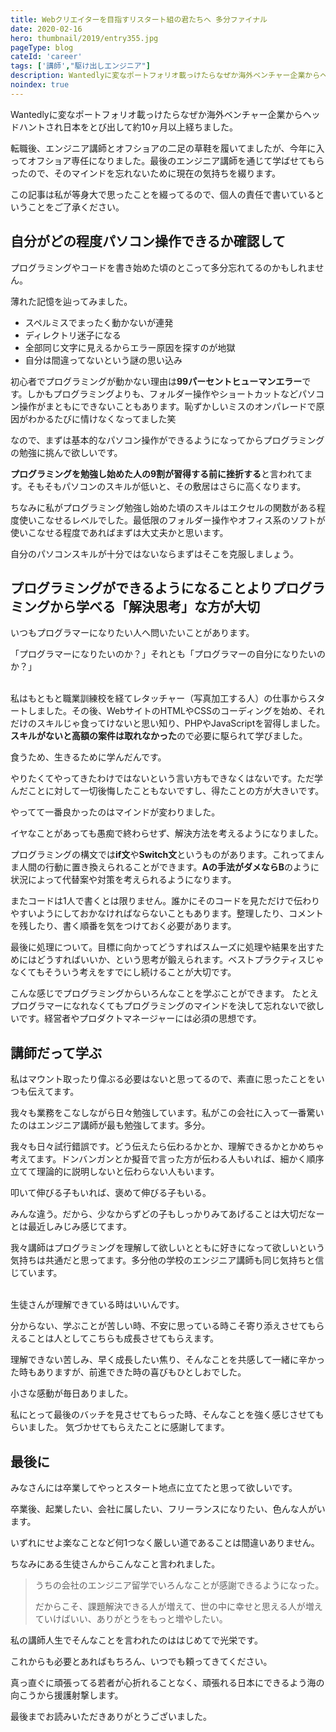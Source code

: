 ```yaml
---
title: Webクリエイターを目指すリスタート組の君たちへ 多分ファイナル
date: 2020-02-16
hero: thumbnail/2019/entry355.jpg
pageType: blog
cateId: 'career'
tags: ['講師',"駆け出しエンジニア"]
description: Wantedlyに変なポートフォリオ載っけたらなぜか海外ベンチャー企業からヘッドハントされ日本をとび出して約10ヶ月以上経ちました。転職後、エンジニア講師とオフショアの二足の草鞋を履いてましたが、今年に入ってオフショア専任になりました。最後のエンジニア講師を通じて学ばせてもらったので、そのマインドを忘れないために現在の気持ちを綴ります。この記事は私が等身大で思ったことを綴ってるので、個人の責任で書いているということをご了承ください。
noindex: true
---
```

Wantedlyに変なポートフォリオ載っけたらなぜか海外ベンチャー企業からヘッドハントされ日本をとび出して約10ヶ月以上経ちました。

転職後、エンジニア講師とオフショアの二足の草鞋を履いてましたが、今年に入ってオフショア専任になりました。最後のエンジニア講師を通じて学ばせてもらったので、そのマインドを忘れないために現在の気持ちを綴ります。

この記事は私が等身大で思ったことを綴ってるので、個人の責任で書いているということをご了承ください。

<prof></prof>

## 自分がどの程度パソコン操作できるか確認して
プログラミングやコードを書き始めた頃のとこって多分忘れてるのかもしれません。

薄れた記憶を辿ってみました。

* スペルミスでまったく動かないが連発
* ディレクトリ迷子になる
* 全部同じ文字に見えるからエラー原因を探すのが地獄
* 自分は間違ってないという謎の思い込み

初心者でプログラミングが動かない理由は**99パーセントヒューマンエラー**です。しかもプログラミングよりも、フォルダー操作やショートカットなどパソコン操作がまともにできないこともあります。恥ずかしいミスのオンパレードで原因がわかるたびに情けなくなってました笑

なので、まずは基本的なパソコン操作ができるようになってからプログラミングの勉強に挑んで欲しいです。

**プログラミングを勉強し始めた人の9割が習得する前に挫折する**と言われてます。そもそもパソコンのスキルが低いと、その敷居はさらに高くなります。

ちなみに私がプログラミング勉強し始めた頃のスキルはエクセルの関数がある程度使いこなせるレベルでした。最低限のフォルダー操作やオフィス系のソフトが使いこなせる程度であればまずは大丈夫かと思います。

自分のパソコンスキルが十分ではないならまずはそこを克服しましょう。

## プログラミングができるようになることよりプログラミングから学べる「解決思考」な方が大切
いつもプログラマーになりたい人へ問いたいことがあります。

「プログラマーになりたいのか？」それとも「プログラマーの自分になりたいのか？」<br><br>



私はもともと職業訓練校を経てレタッチャー（写真加工する人）の仕事からスタートしました。その後、WebサイトのHTMLやCSSのコーディングを始め、それだけのスキルじゃ食ってけないと思い知り、PHPやJavaScriptを習得しました。**スキルがないと高額の案件は取れなかった**ので必要に駆られて学びました。

食うため、生きるために学んだんです。

やりたくてやってきたわけではないという言い方もできなくはないです。ただ学んだことに対して一切後悔したこともないですし、得たことの方が大きいです。

やってて一番良かったのはマインドが変わりました。

イヤなことがあっても愚痴で終わらせず、解決方法を考えるようになりました。

プログラミングの構文では**if文**や**Switch文**というものがあります。これってまんま人間の行動に置き換えられることができます。**Aの手法がダメならB**のように状況によって代替案や対策を考えられるようになります。

またコードは1人で書くとは限りません。誰かにそのコードを見ただけで伝わりやすいようにしておかなければならないこともあります。整理したり、コメントを残したり、書く順番を気をつけておく必要があります。

最後に処理について。目標に向かってどうすればスムーズに処理や結果を出すためにはどうすればいいか、という思考が鍛えられます。ベストプラクティスじゃなくてもそういう考えをすでにし続けることが大切です。

こんな感じでプログラミングからいろんなことを学ぶことができます。
たとえプログラマーになれなくてもプログラミングのマインドを決して忘れないで欲しいです。経営者やプロダクトマネージャーには必須の思想です。

## 講師だって学ぶ
私はマウント取ったり偉ぶる必要はないと思ってるので、素直に思ったことをいつも伝えてます。

我々も業務をこなしながら日々勉強しています。私がこの会社に入って一番驚いたのはエンジニア講師が最も勉強してます。多分。

我々も日々試行錯誤です。どう伝えたら伝わるかとか、理解できるかとかめちゃ考えてます。ドンバンガンとか擬音で言った方が伝わる人もいれば、細かく順序立てて理論的に説明しないと伝わらない人もいます。

叩いて伸びる子もいれば、褒めて伸びる子もいる。

みんな違う。だから、少なからずどの子もしっかりみてあげることは大切だなーとは最近しみじみ感じてます。

我々講師はプログラミングを理解して欲しいとともに好きになって欲しいという気持ちは共通だと思ってます。多分他の学校のエンジニア講師も同じ気持ちと信じています。<br><br>



生徒さんが理解できている時はいいんです。

分からない、学ぶことが苦しい時、不安に思っている時こそ寄り添えさせてもらえることは人としてこちらも成長させてもらえます。

理解できない苦しみ、早く成長したい焦り、そんなことを共感して一緒に辛かった時もありますが、前進できた時の喜びもひとしおでした。

小さな感動が毎日ありました。

私にとって最後のバッチを見させてもらった時、そんなことを強く感じさせてもらいました。
気づかせてもらえたことに感謝してます。

## 最後に
みなさんには卒業してやっとスタート地点に立てたと思って欲しいです。

卒業後、起業したい、会社に属したい、フリーランスになりたい、色んな人がいます。

いずれにせよ楽なことなど何1つなく厳しい道であることは間違いありません。

ちなみにある生徒さんからこんなこと言われました。

>うちの会社のエンジニア留学でいろんなことが感謝できるようになった。
>
>だからこそ、課題解決できる人が増えて、世の中に幸せと思える人が増えていけばいい、ありがとうをもっと増やしたい。

私の講師人生でそんなことを言われたのははじめてで光栄です。

これからも必要とあればもちろん、いつでも頼ってきてください。

真っ直ぐに頑張ってる若者が心折れることなく、頑張れる日本にできるよう海の向こうから援護射撃します。

最後までお読みいただきありがとうございました。
